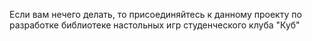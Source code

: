Если вам нечего делать, то присоединяйтесь к данному проекту по разработке библиотеке настольных игр студенческого клуба "Куб"
